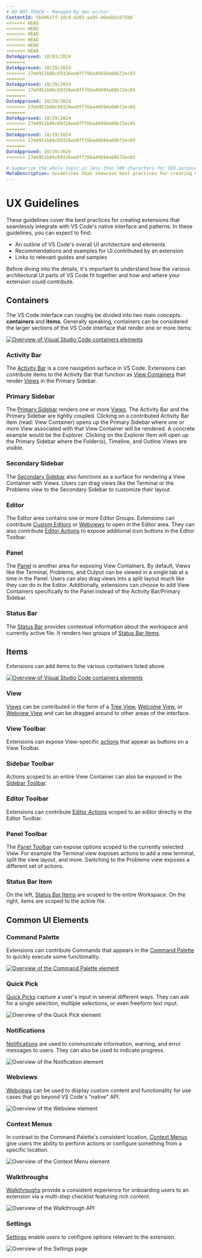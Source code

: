 ```yaml
---
# DO NOT TOUCH — Managed by doc writer
ContentId: 5b4962ff-2dc9-4201-aa95-46edb5a575b6
<<<<<<< HEAD
<<<<<<< HEAD
<<<<<<< HEAD
<<<<<<< HEAD
<<<<<<< HEAD
<<<<<<< HEAD
DateApproved: 10/03/2024
=======
DateApproved: 10/29/2024
>>>>>>> 27e6951b86c69326ee8ff76ba46694a60b72ec65
=======
DateApproved: 10/29/2024
>>>>>>> 27e6951b86c69326ee8ff76ba46694a60b72ec65
=======
DateApproved: 10/29/2024
>>>>>>> 27e6951b86c69326ee8ff76ba46694a60b72ec65
=======
DateApproved: 10/29/2024
>>>>>>> 27e6951b86c69326ee8ff76ba46694a60b72ec65
=======
DateApproved: 10/29/2024
>>>>>>> 27e6951b86c69326ee8ff76ba46694a60b72ec65
=======
DateApproved: 10/29/2024
>>>>>>> 27e6951b86c69326ee8ff76ba46694a60b72ec65

# Summarize the whole topic in less than 300 characters for SEO purpose
MetaDescription: Guidelines that showcase best practices for creating Visual Studio Code extensions.
---
```


# UX Guidelines

These guidelines cover the best practices for creating extensions that seamlessly integrate with VS Code's native interface and patterns. In these guidelines, you can expect to find:

- An outline of VS Code's overall UI architecture and elements
- Recommendations and examples for UI contributed by an extension
- Links to relevant guides and samples

Before diving into the details, it's important to understand how the various architectural UI parts of VS Code fit together and how and where your extension could contribute.

## Containers

The VS Code interface can roughly be divided into two main concepts: **containers** and **items**. Generally speaking, containers can be considered the larger sections of the VS Code interface that render one or more items:

[![Overview of Visual Studio Code containers elements](images/examples/architecture-containers.png)](/assets/api/ux-guidelines/examples/architecture-containers.png)

### Activity Bar

The [Activity Bar](/api/ux-guidelines/activity-bar) is a core navigation surface in VS Code. Extensions can contribute items to the Activity Bar that function as [View Containers](/api/references/contribution-points#contributes.viewsContainers) that render [Views](/api/ux-guidelines/views) in the Primary Sidebar.

### Primary Sidebar

The [Primary Sidebar](/api/ux-guidelines/sidebars#primary-sidebar) renders one or more [Views](/api/ux-guidelines/views). The Activity Bar and the Primary Sidebar are tightly coupled. Clicking on a contributed Activity Bar Item (read: View Container) opens up the Primary Sidebar where one or more View associated with that View Container will be rendered. A concrete example would be the Explorer. Clicking on the Explorer Item will open up the Primary Sidebar where the Folder(s), Timeline, and Outline Views are visible.

### Secondary Sidebar

The [Secondary Sidebar](/api/ux-guidelines/sidebars#secondary-sidebar) also functions as a surface for rendering a View Container with Views. Users can drag views like the Terminal or the Problems view to the Secondary Sidebar to customize their layout.

### Editor

The Editor area contains one or more Editor Groups. Extensions can contribute [Custom Editors](/api/references/contribution-points#contributes.customEditors) or [Webviews](/api/extension-guides/webview) to open in the Editor area. They can also contribute [Editor Actions](/api/ux-guidelines/editor-actions) to expose additional icon buttons in the Editor Toolbar.

### Panel

The [Panel](/api/ux-guidelines/panel) is another area for exposing View Containers. By default, Views like the Terminal, Problems, and Output can be viewed in a single tab at a time in the Panel. Users can also drag views into a split layout much like they can do in the Editor. Additionally, extensions can choose to add View Containers specifically to the Panel instead of the Activity Bar/Primary Sidebar.

### Status Bar

The [Status Bar](/api/ux-guidelines/status-bar) provides contextual information about the workspace and currently active file. It renders two groups of [Status Bar Items](/api/ux-guidelines/status-bar#status-bar-items).

## Items

Extensions can add items to the various containers listed above.

[![Overview of Visual Studio Code containers elements](images/examples/architecture-sections.png)](/assets/api/ux-guidelines/examples/architecture-sections.png)

### View

[Views](/api/ux-guidelines/views) can be contributed in the form of a [Tree View](/api/ux-guidelines/views#tree-views), [Welcome View](/api/ux-guidelines/views#welcome-views), or [Webview View](/api/ux-guidelines/webviews#webview-views) and can be dragged around to other areas of the interface.

### View Toolbar

Extensions can expose View-specific [actions](/api/ux-guidelines/views#view-actions) that appear as buttons on a View Toolbar.

### Sidebar Toolbar

Actions scoped to an entire View Container can also be exposed in the [Sidebar Toolbar](/api/ux-guidelines/sidebars#sidebar-toolbars).

### Editor Toolbar

Extensions can contribute [Editor Actions](/api/ux-guidelines/editor-actions) scoped to an editor directly in the Editor Toolbar.

### Panel Toolbar

The [Panel Toolbar](/api/ux-guidelines/panel#panel-toolbar) can expose options scoped to the currently selected View. For example the Terminal view exposes actions to add a new terminal, split the view layout, and more. Switching to the Problems view exposes a different set of actions.

### Status Bar Item

On the left, [Status Bar Items](/api/ux-guidelines/status-bar#status-bar-items) are scoped to the entire Workspace. On the right, items are scoped to the active file.

## Common UI Elements

### Command Palette

Extensions can contribute Commands that appears in the [Command Palette](/api/ux-guidelines/command-palette) to quickly execute some functionality.

[![Overview of the Command Palette element](images/examples/command-palette.png)](images/examples/command-palette.png)

### Quick Pick

[Quick Picks](/api/ux-guidelines/quick-picks) capture a user's input in several different ways. They can ask for a single selection, multiple selections, or even freeform text input.

![Overview of the Quick Pick element](images/examples/quick-pick.png)

### Notifications

[Notifications](/api/ux-guidelines/notifications) are used to communicate information, warning, and error messages to users. They can also be used to indicate progress.

![Overview of the Notification element](images/examples/notification.png)

### Webviews

[Webviews](/api/ux-guidelines/webviews) can be used to display custom content and functionality for use cases that go beyond VS Code's "native" API.

![Overview of the Webview element](images/examples/webview.png)

### Context Menus

In contrast to the Command Palette's consistent location, [Context Menus](/api/ux-guidelines/context-menus) give users the ability to perform actions or configure something from a specific location.

![Overview of the Context Menu element](images/examples/context-menu.png)

### Walkthroughs

[Walkthroughs](/api/ux-guidelines/walkthroughs) provide a consistent experience for onboarding users to an extension via a multi-step checklist featuring rich content.

![Overview of the Walkthrough API](images/examples/walkthrough.png)

### Settings

[Settings](/api/ux-guidelines/settings) enable users to configure options relevant to the extension.

![Overview of the Settings page](images/examples/settings.png)
